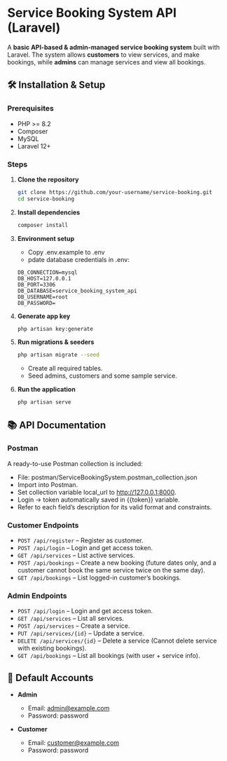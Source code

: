 # Service Booking System API (Laravel)

A **basic API-based & admin-managed service booking system** built with Laravel.
The system allows **customers** to view services, and make bookings, while **admins** can manage services and view all bookings.

## 🛠️ Installation & Setup

### Prerequisites
- PHP >= 8.2
- Composer
- MySQL
- Laravel 12+

### Steps

1. **Clone the repository**
   ```bash
   git clone https://github.com/your-username/service-booking.git
   cd service-booking
   ```

2. **Install dependencies**
   ```bash
   composer install
   ```

3. **Environment setup**
    - Copy .env.example to .env
    - pdate database credentials in .env:
    ```env
    DB_CONNECTION=mysql
    DB_HOST=127.0.0.1
    DB_PORT=3306
    DB_DATABASE=service_booking_system_api
    DB_USERNAME=root
    DB_PASSWORD=
    ```

4. **Generate app key**
    ```bash
    php artisan key:generate
    ```

5. **Run migrations & seeders**
    ```bash
    php artisan migrate --seed
    ```
    - Create all required tables.
    - Seed admins, customers and some sample service.

6. **Run the application**
    ```bash
    php artisan serve
    ```

## 📚 API Documentation

### Postman

A ready-to-use Postman collection is included:

- File: postman/ServiceBookingSystem.postman_collection.json
- Import into Postman.
- Set collection variable local_url to http://127.0.0.1:8000.
- Login → token automatically saved in {{token}} variable.
- Refer to each field’s description for its valid format and constraints.

### Customer Endpoints
- `POST /api/register` – Register as customer.
- `POST /api/login` – Login and get access token.
- `GET /api/services` – List active services.
- `POST /api/bookings` – Create a new booking (future dates only, and a customer cannot book the same service twice on the same day).
- `GET /api/bookings` – List logged-in customer’s bookings.

### Admin Endpoints
- `POST /api/login` – Login and get access token.
- `GET /api/services` – List all services.
- `POST /api/services` – Create a service.
- `PUT /api/services/{id}` – Update a service.
- `DELETE /api/services/{id}` – Delete a service (Cannot delete service with existing bookings).
- `GET /api/bookings` – List all bookings (with user + service info).

## 👤 Default Accounts

- **Admin**
    - Email: admin@example.com
    - Password: password

- **Customer**
    - Email: customer@example.com
    - Password: password